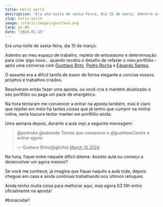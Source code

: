 ```yaml
---
title: Hello world
description: "Era uma noite de sexta-feira, dia 15 de março. Adentro ao meu espaço de trabalho, repleto de entusiasmo e determinação para criar algo novo: meu novo portfólio."
slug: hello-world
image: /static/images/gusttavo.png
lang: pt-BR
date: "2024-01-15"
---
```


Era uma noite de sexta-feira, dia 15 de março.

Adentro ao meu espaço de trabalho, repleto de entusiasmo e determinação para criar algo novo... quando recebo o desafio de refazer o meu portfólio - após uma conversa com [Gusttavo Brito](https://www.linkedin.com/in/gustavobrito06/), [Pedro Rocha](https://www.linkedin.com/in/castrogusttavo) e [Eduardo Santos](https://www.linkedin.com/in/eduardo-dos-santos-301a721a8/).

O assunto era a díficil tarefa de expor de forma elegante e concisa nossos projetos e trabalhos criados.

Resolveram então fazer uma aposta, ou você cria e mantém atualizado o seu portfólio ou paga um pack de energético.

<!-- more -->

Na hora tentaram me convencer a entrar na aposta também, mas é claro que rejeitei em meio há tantas coisas que já tenho que cumprir na minha rotina, seria loucura tentar manter um portfólio ainda.

Uma semana depois, durante a aula vejo a seguinte mensagem:

> *@pedroka @eduardo Temos que convencer o @gusttavoCastro a entrar agora*
>
> — Gustavo Brito(@gbrito) <u>March 10,2024</u>

Na hora, fiquei entre naquele difícil dilema: Assisto aula ou começo a desenvolver um agora mesmo?

Se você me conhece, já imagina que fiquei naquilo a aula toda, depois cheguei em casa e ainda continuei trabalhando nos últimos retoques.

Ainda tenho muita coisa para melhorar aqui, mas agora 03:19h entro oficialmente na aposta!

#boracodar!